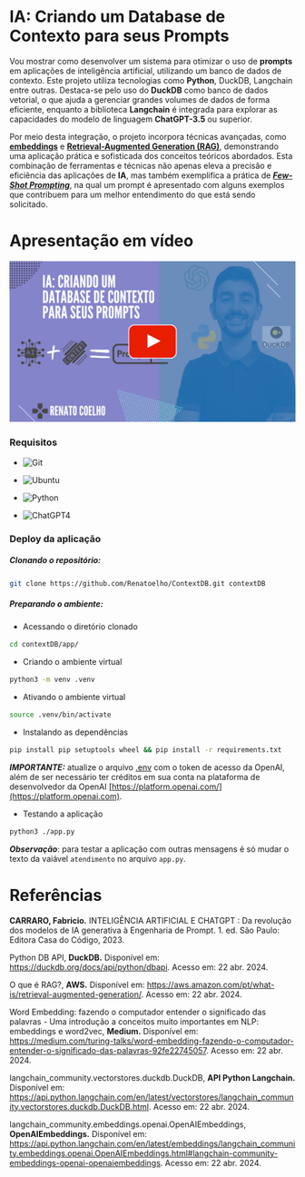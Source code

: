 
# IA: Criando um Database de Contexto para seus Prompts

Vou mostrar como desenvolver um sistema para otimizar o uso de **prompts** em aplicações de inteligência artificial, utilizando um banco de dados de contexto. Este projeto utiliza tecnologias como **Python**, DuckDB, Langchain entre outras. Destaca-se pelo uso do **DuckDB** como banco de dados vetorial, o que ajuda a gerenciar grandes volumes de dados de forma eficiente, enquanto a biblioteca **Langchain** é integrada para explorar as capacidades do modelo de linguagem **ChatGPT-3.5** ou superior.

Por meio desta integração, o projeto incorpora técnicas avançadas, como [**embeddings**](https://platform.openai.com/docs/guides/embeddings) e [**Retrieval-Augmented Generation (RAG)**](https://help.openai.com/en/articles/8868588-retrieval-augmented-generation-rag-and-semantic-search-for-gpts), demonstrando uma aplicação prática e sofisticada dos conceitos teóricos abordados. Esta combinação de ferramentas e técnicas não apenas eleva a precisão e eficiência das aplicações de **IA**, mas também exemplifica a prática de [***Few-Shot Prompting***](https://www.promptingguide.ai/pt/techniques/fewshot), na qual um prompt é apresentado com alguns exemplos que contribuem para um melhor entendimento do que está sendo solicitado.

<!-- https://www.youtube.com/@renato-coelho -->
# Apresentação em vídeo

<p align="center">
  <a href="https://youtu.be/8teZivPq17I" target="_blank"><img src="thumbnail/ContextDB_Youtube.png" alt="Vídeo de apresentação"></a>
</p>


### Requisitos

+ ![Git](https://img.shields.io/badge/Git-2.25.1%2B-E3E3E3)

+ ![Ubuntu](https://img.shields.io/badge/Ubuntu-20.04%2B-E3E3E3)

+ ![Python](https://img.shields.io/badge/Python-3.8%2B-E3E3E3)

+ ![ChatGPT4](https://img.shields.io/badge/ChatGPT-3.5%2B-E3E3E3)


### Deploy da aplicação

##### Clonando o repositório:

```bash
git clone https://github.com/Renatoelho/ContextDB.git contextDB
```

##### Preparando o ambiente:

+ Acessando o diretório clonado
```bash
cd contextDB/app/
```

+ Criando o ambiente virtual
```bash
python3 -m venv .venv
```

+ Ativando o ambiente virtual
```bash
source .venv/bin/activate
```

+ Instalando as dependências
```bash
pip install pip setuptools wheel && pip install -r requirements.txt
```
***IMPORTANTE:*** atualize o arquivo [.env](app/.env) com o token de acesso da OpenAI, além de ser necessário ter créditos em sua conta na plataforma de desenvolvedor da OpenAI [https://platform.openai.com/](https://platform.openai.com).

+ Testando a aplicação
```bash
python3 ./app.py
```

***Observação***: para testar a aplicação com outras mensagens é só mudar o texto da vaiável ```atendimento``` no arquivo ```app.py```.


# Referências

**CARRARO, Fabricio.** INTELIGÊNCIA ARTIFICIAL E CHATGPT : Da revolução dos modelos de IA generativa à Engenharia de Prompt. 1. ed. São Paulo: Editora Casa do Código, 2023.

Python DB API, **DuckDB.** Disponível em: <https://duckdb.org/docs/api/python/dbapi>. Acesso em: 22 abr. 2024.

O que é RAG?, **AWS.** Disponível em: <https://aws.amazon.com/pt/what-is/retrieval-augmented-generation/>. Acesso em: 22 abr. 2024.

Word Embedding: fazendo o computador entender o significado das palavras - Uma introdução a conceitos muito importantes em NLP: embeddings e word2vec, **Medium.** Disponível em: <https://medium.com/turing-talks/word-embedding-fazendo-o-computador-entender-o-significado-das-palavras-92fe22745057>. Acesso em: 22 abr. 2024.

langchain_community.vectorstores.duckdb.DuckDB, **API Python Langchain.** Disponível em: <https://api.python.langchain.com/en/latest/vectorstores/langchain_community.vectorstores.duckdb.DuckDB.html>. Acesso em: 22 abr. 2024.

langchain_community.embeddings.openai.OpenAIEmbeddings, **OpenAIEmbeddings.** Disponível em: <https://api.python.langchain.com/en/latest/embeddings/langchain_community.embeddings.openai.OpenAIEmbeddings.html#langchain-community-embeddings-openai-openaiembeddings>. Acesso em: 22 abr. 2024.
